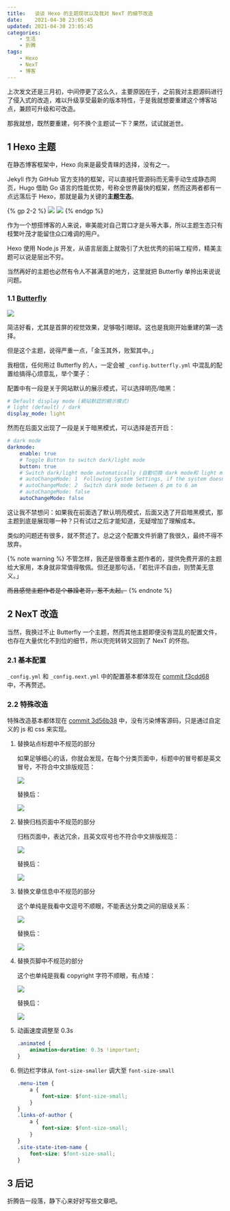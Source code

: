 ```yaml
---
title:   谈谈 Hexo 的主题现状以及我对 NexT 的细节改造
date:    2021-04-30 23:05:45
updated: 2021-04-30 23:05:45
categories:
    - 生活
    - 折腾
tags:
    - Hexo
    - NexT
    - 博客
---
```


上次发文还是三月初，中间停更了这么久，主要原因在于，之前我对主题源码进行了侵入式的改造，难以升级享受最新的版本特性，于是我就想要重建这个博客站点，兼顾可升级和可改造。

那我就想，既然要重建，何不换个主题试一下？果然，试试就逝世。

<!-- more -->

## 1 Hexo 主题

在静态博客框架中，Hexo 向来是最受青睐的选择，没有之一。

Jekyll 作为 GitHub 官方支持的框架，可以直接托管源码而无需手动生成静态网页，Hugo 借助 Go 语言的性能优势，号称全世界最快的框架，然而这两者都有一点远落后于 Hexo，那就是最为关键的**主题生态**。

{% gp 2-2 %}
![](https://image.progcz.com/2021/04/01.png)
![](https://image.progcz.com/2021/04/02.png)
{% endgp %}

作为一个想搭博客的人来说，审美能对自己胃口才是头等大事，所以主题生态只有枝繁叶茂才能留住众口难调的用户。

Hexo 使用 Node.js 开发，从语言层面上就吸引了大批优秀的前端工程师，精美主题可以说是层出不穷。

当然再好的主题也必然有令人不甚满意的地方，这里就把 Butterfly 单拎出来说说问题。

### 1.1 [Butterfly](https://github.com/jerryc127/hexo-theme-butterfly)

![](https://image.progcz.com/2021/04/03.png)

简洁好看，尤其是首屏的视觉效果，足够吸引眼球。这也是我刚开始重建的第一选择。

但是这个主题，说得严重一点，「金玉其外，败絮其中。」

我相信，任何用过 Butterfly 的人，一定会被 `_config.butterfly.yml` 中混乱的配置给搞得心烦意乱，举个栗子：

配置中有一段是关于网站默认的展示模式，可以选择明亮/暗黑：

```yaml code https://github.com/jerryc127/hexo-theme-butterfly/blob/dev/_config.yml _config.yml
# Default display mode (網站默認的顯示模式)
# light (default) / dark
display_mode: light
```

然而在后面又出现了一段是关于暗黑模式，可以选择是否开启：

```yaml code https://github.com/jerryc127/hexo-theme-butterfly/blob/dev/_config.yml _config.yml
# dark mode
darkmode:
    enable: true
    # Toggle Button to switch dark/light mode
    button: true
    # Switch dark/light mode automatically (自動切換 dark mode和 light mode)
    # autoChangeMode: 1  Following System Settings, if the system doesn't support dark mode, it will switch dark mode between 6 pm to 6 am
    # autoChangeMode: 2  Switch dark mode between 6 pm to 6 am
    # autoChangeMode: false
    autoChangeMode: false
```

这让我不禁想问：如果我在前面选了默认明亮模式，后面又选了开启暗黑模式，那主题到底是展现哪一种？只有试过之后才能知道，无疑增加了理解成本。

类似的问题还有很多，就不赘述了。总之这个配置文件折磨了我很久，最终不得不放弃。

{% note warning %}
不管怎样，我还是很尊重主题作者的，提供免费开源的主题给大家用，本身就非常值得敬佩。但还是那句话，「若批评不自由，则赞美无意义。」

~~而且感觉主题作者是个暴躁老哥，惹不太起。~~
{% endnote %}

## 2 NexT 改造

当然，我换过不止 Butterfly 一个主题，然而其他主题即便没有混乱的配置文件，也存在大量优化不到位的细节，所以兜兜转转又回到了 NexT 的怀抱。

### 2.1 基本配置

`_config.yml` 和 `_config.next.yml` 中的配置基本都体现在 [commit f3cdd68](https://github.com/ProgCZ/blog-cloud/commit/f3cdd681835389803f187024e06124960f48d251) 中，不再赘述。

### 2.2 特殊改造

特殊改造基本都体现在 [commit 3d56b38](https://github.com/ProgCZ/blog-cloud/commit/3d56b383f78c1b260edb668ff7ed8e0d6f5232fd) 中，没有污染博客源码，只是通过自定义的 js 和 css 来实现。

1. 替换站点标题中不规范的部分

    如果足够细心的话，你就会发现，在每个分类页面中，标题中的冒号都是英文冒号，不符合中文排版规范：

    ![](https://image.progcz.com/2021/04/04.png)

    替换后：

    ![](https://image.progcz.com/2021/04/05.png)

2. 替换归档页面中不规范的部分

    归档页面中，表达冗余，且英文叹号也不符合中文排版规范：

    ![](https://image.progcz.com/2021/04/06.png)

    替换后：

    ![](https://image.progcz.com/2021/04/07.png)

3. 替换文章信息中不规范的部分

    这个单纯是我看中文逗号不顺眼，不能表达分类之间的层级关系：

    ![](https://image.progcz.com/2021/04/08.png)

    替换后：

    ![](https://image.progcz.com/2021/04/09.png)

4. 替换页脚中不规范的部分

    这个也单纯是我看 copyright 字符不顺眼，有点矮：

    ![](https://image.progcz.com/2021/04/10.png)

    替换后：

    ![](https://image.progcz.com/2021/04/11.png)

5. 动画速度调整至 0.3s

    ```css
    .animated {
        animation-duration: 0.3s !important;
    }
    ```

6. 侧边栏字体从 `font-size-smaller` 调大至 `font-size-small`

    ```css
    .menu-item {
        a {
            font-size: $font-size-small;
        }
    }
    .links-of-author {
        a {
            font-size: $font-size-small;
        }
    }
    .site-state-item-name {
        font-size: $font-size-small;
    }
    ```

## 3 后记

折腾告一段落，静下心来好好写些文章吧。
